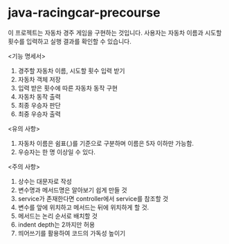 # java-racingcar-precourse

이 프로젝트는 자동차 경주 게임을 구현하는 것입니다.
사용자는 자동차 이름과 시도할 횟수를 입력하고 실행 결과를 확인할 수 있습니다.

<기능 명세서>
1. 경주할 자동차 이름, 시도할 횟수 입력 받기
2. 자동차 객체 저장
3. 입력 받은 횟수에 따른 자동차 동작 구현
4. 자동차 동작 출력
5. 최종 우승자 판단
6. 최중 우승자 출력


<유의 사항>
1. 자동차 이름은 쉼표(,)를 기준으로 구분하며 이름은 5자 이하만 가능함.
2. 우승자는 한 명 이상일 수 있다.


<주의 사항>
1. 상수는 대문자로 작성
2. 변수명과 메서드명은 알아보기 쉽게 만들 것
3. service가 존재한다면 controller에서 service를 참조할 것
4. 변수를 앞에 위치하고 메서드는 뒤에 위치하게 할 것. 
5. 메서드는 논리 순서로 배치할 것
6. indent depth는 2까지만 허용
7. 띄어쓰기를 활용하여 코드의 가독성 높이기
